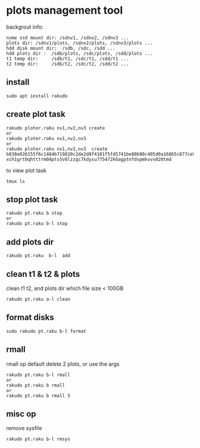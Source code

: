 # plots management tool

backgrout info: 
```
nvme ssd mount dir: /sdnv1, /sdnv2, /sdnv3 ...     
plots dir: /sdnv1/plots, /sdnv2/plots, /sdnv3/plots ...   
hdd disk mount dir:  /sdb, /sdc, /sdd ...   
hdd plots dir :  /sdb/plots, /sdc/plots, /sdd/plots ...    
t1 temp dir:     /sdb/t1, /sdc/t1, /sdd/t1 ...   
t2 temp dir:     /sdb/t2, /sdc/t2, /sdd/t2 ...   
```

## install
```
sudo apt install rakudo
```

## create plot task
```
rakudo ploter.raku nv1,nv2,nv3 create
or 
rakudo ploter.raku nv1,nv2,nv3
or 
rakudo ploter.raku nv1,nv2,nv3  create b838e026155f6c1484b719820c2de2d8f4181f5fd5741be80b00c405d0a16865c877ce9f6e47a306dc6225cc6f3cefb5  xch1grt0qhtttrm04pts5v0lzzgc7kdysu775472k6agptnfdvpmhvvs020tmd
```

to view plot task
```
tmux ls  
```

## stop plot task
```
rakudo pt.raku b stop
or 
rakudo pt.raku b-l stop
```

## add plots dir
```
rakudo pt.raku  b-l  add
```

## clean t1 & t2 & plots
clean t1 t2, and plots dir which file size < 100GB
```
rakudo pt.raku a-l clean
```

## format disks
```
sudo rakudo pt.raku b-l format
```


## rmall
rmall op default delete 2 plots, or use the args
```
rakudo pt.raku b-l rmall
or
rakudo pt.raku b rmall
or 
rakudo pt.raku b rmall 5
```


## misc op
remove sysfile 
```
rakudo pt.raku b-l rmsys
```



